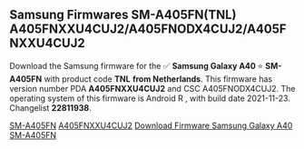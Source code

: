 <h2>Samsung Firmwares SM-A405FN(TNL) A405FNXXU4CUJ2/A405FNODX4CUJ2/A405FNXXU4CUJ2</h2>
Download the Samsung firmware for the ✅ <strong>Samsung Galaxy A40 </strong> ⭐ <strong>SM-A405FN</strong> with product code <strong>TNL</strong> <strong> from Netherlands</strong>. This firmware has version number PDA <strong>A405FNXXU4CUJ2</strong> and CSC A405FNODX4CUJ2. The operating system of this firmware is Android R , with build date 2021-11-23. Changelist <strong>22811938</strong>.


[SM-A405FN](https://samfirm.shop/samsung/model/SM-A405FN)
[A405FNXXU4CUJ2](https://samfirm.shop/samsung/pda/A405FNXXU4CUJ2)
[Download Firmware Samsung Galaxy A40 SM-A405FN](https://samfirm.shop/samsung/firmware/477520)
